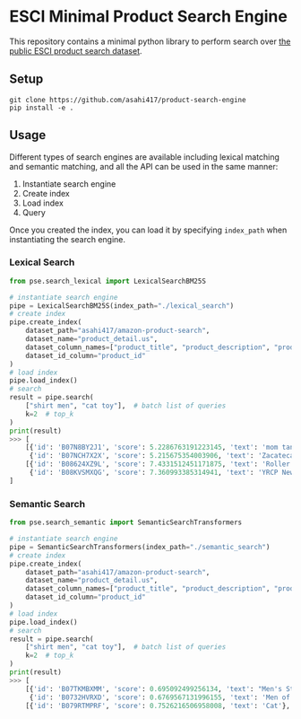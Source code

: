 # ESCI Minimal Product Search Engine
This repository contains a minimal python library to perform search over [the public ESCI product search dataset](https://huggingface.co/datasets/asahi417/amazon-product-search).

## Setup
```shell
git clone https://github.com/asahi417/product-search-engine
pip install -e .
```

## Usage
Different types of search engines are available including lexical matching and semantic matching, and all the API can be used 
in the same manner:
1. Instantiate search engine 
2. Create index
3. Load index
4. Query

Once you created the index, you can load it by specifying `index_path` when instantiating the search engine. 

### Lexical Search

```python
from pse.search_lexical import LexicalSearchBM25S

# instantiate search engine
pipe = LexicalSearchBM25S(index_path="./lexical_search")
# create index
pipe.create_index(
    dataset_path="asahi417/amazon-product-search",
    dataset_name="product_detail.us",
    dataset_column_names=["product_title", "product_description", "product_bullet_point", "product_brand", "product_color"],
    dataset_id_column="product_id"
)
# load index 
pipe.load_index()
# search
result = pipe.search(
    ["shirt men", "cat toy"],  # batch list of queries
    k=2  # top_k
)
print(result)
>>> [
    [{'id': 'B07N8BY2J1', 'score': 5.2286763191223145, 'text': 'mom tank-top 6x for water tank top hamster punk tops for men...'},
     {'id': 'B07NCH7X2X', 'score': 5.215675354003906, 'text': 'Zacatecas it Shirts for Men Black Gang surf Goodfellas tan Win Key...'}],
    [{'id': 'B08624XZ9L', 'score': 7.4331512451171875, 'text': 'Roller Cat Toy by 7 Ruby Road - Double Layer Wooden Track Balls...'},
     {'id': 'B08KVSMXQG', 'score': 7.360993385314941, 'text': 'YRCP Newest Cat Toys Boredom Busters Kitten Toy Cats Supplies...'}]
]
```

### Semantic Search
```python
from pse.search_semantic import SemanticSearchTransformers 

# instantiate search engine
pipe = SemanticSearchTransformers(index_path="./semantic_search")
# create index
pipe.create_index(
    dataset_path="asahi417/amazon-product-search",
    dataset_name="product_detail.us",
    dataset_column_names=["product_title", "product_description", "product_bullet_point", "product_brand", "product_color"],
    dataset_id_column="product_id"
)
# load index 
pipe.load_index()
# search
result = pipe.search(
    ["shirt men", "cat toy"],  # batch list of queries
    k=2  # top_k
)
print(result)
>>> [
    [{'id': 'B07TKMBXMM', 'score': 0.695092499256134, 'text': "Men's Stylish 3D Printed Short Sleeve T-Shirts Mens Cotton Tops...'"},
     {'id': 'B0732HVRXD', 'score': 0.6769567131996155, 'text': 'Men of the Cloth'}],
    [{'id': 'B079RTMPRF', 'score': 0.7526216506958008, 'text': 'Cat'},
```